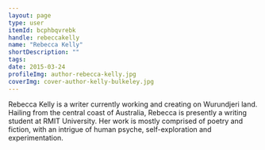 ```yaml
---
layout: page
type: user
itemId: bcphbqvrebk
handle: rebeccakelly
name: "Rebecca Kelly"
shortDescription: ""
tags:
date: 2015-03-24
profileImg: author-rebecca-kelly.jpg
coverImg: cover-author-kelly-bulkeley.jpg
---
```


Rebecca Kelly is a writer currently working and creating on Wurundjeri land. Hailing from the central coast of Australia, Rebecca is presently a writing student at RMIT University. Her work is mostly comprised of poetry and fiction, with an intrigue of human psyche, self-exploration and experimentation.
